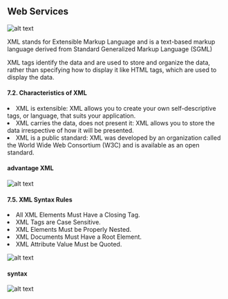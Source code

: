 # <h2>Web Services</h2>

![alt text](https://github.com/Asky-M/Elrahma/blob/master/Pictures/(xml)what_is.png)

XML stands for Extensible Markup Language and is a text-based markup language
derived from Standard Generalized Markup Language (SGML)

XML tags identify the data and are used to store and organize the data, rather 
than specifying how to display it like HTML tags, which are used to 
display the data.

<h4>7.2. Characteristics of XML</h4>
<li>XML is extensible: XML allows you to create your own self-descriptive
tags, or language, that suits your application.</li>
<li>XML carries the data, does not present it: XML allows you to store
the data irrespective of how it will be presented.</li>
<li>XML is a public standard: XML was developed by an organization 
called the World Wide Web Consortium (W3C) and is available as 
an open standard.</li>

<h4>advantage XML</h4>

![alt text](https://github.com/Asky-M/Elrahma/blob/master/Pictures/(xml)advantage.png)

<h4>7.5. XML Syntax Rules</h4>
<li> All XML Elements Must Have a Closing Tag.</li>
<li> XML Tags are Case Sensitive.</li>
<li> XML Elements Must be Properly Nested.</li>
<li> XML Documents Must Have a Root Element.</li>
<li> XML Attribute Value Must be Quoted.</li>

![alt text](https://github.com/Asky-M/Elrahma/blob/master/Pictures/(xml)rule.png)

<h4>syntax</h4>

![alt text](https://github.com/Asky-M/Elrahma/blob/master/Pictures/(xml)syntax.png)

